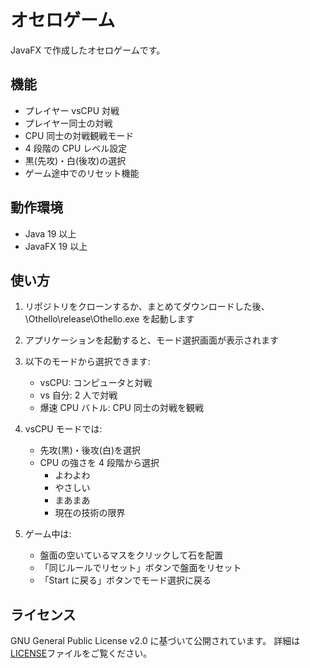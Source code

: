 # オセロゲーム

JavaFX で作成したオセロゲームです。

## 機能

- プレイヤー vsCPU 対戦
- プレイヤー同士の対戦
- CPU 同士の対戦観戦モード
- 4 段階の CPU レベル設定
- 黒(先攻)・白(後攻)の選択
- ゲーム途中でのリセット機能

## 動作環境

- Java 19 以上
- JavaFX 19 以上

## 使い方

1. リポジトリをクローンするか、まとめてダウンロードした後、\Othello\release\Othello.exe を起動します
2. アプリケーションを起動すると、モード選択画面が表示されます
3. 以下のモードから選択できます:

   - vsCPU: コンピュータと対戦
   - vs 自分: 2 人で対戦
   - 爆速 CPU バトル: CPU 同士の対戦を観戦

4. vsCPU モードでは:

   - 先攻(黒)・後攻(白)を選択
   - CPU の強さを 4 段階から選択
     - よわよわ
     - やさしい
     - まあまあ
     - 現在の技術の限界

5. ゲーム中は:
   - 盤面の空いているマスをクリックして石を配置
   - 「同じルールでリセット」ボタンで盤面をリセット
   - 「Start に戻る」ボタンでモード選択に戻る

## ライセンス

GNU General Public License v2.0 に基づいて公開されています。
詳細は[LICENSE](LICENSE)ファイルをご覧ください。
